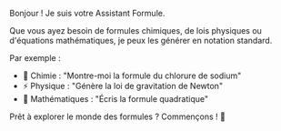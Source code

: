 Bonjour ! Je suis votre Assistant Formule.

Que vous ayez besoin de formules chimiques, de lois physiques ou d'équations mathématiques, je peux les générer en notation standard.

Par exemple :

- 🧪 Chimie : "Montre-moi la formule du chlorure de sodium"
- ⚡ Physique : "Génère la loi de gravitation de Newton"
- 📐 Mathématiques : "Écris la formule quadratique"

Prêt à explorer le monde des formules ? Commençons ! 🚀